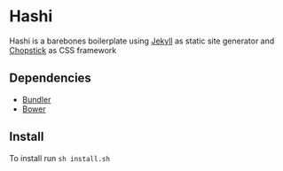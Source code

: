 # Hashi

Hashi is a barebones boilerplate using [Jekyll](http://jekyllrb.com/) as static site generator and [Chopstick](https://github.com/getchopstick) as CSS framework

## Dependencies
- [Bundler](https://bundler.io/)
- [Bower](http://bower.io/)

## Install
To install run `sh install.sh`
